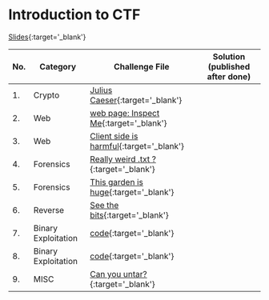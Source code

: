 # Introduction to CTF
[Slides](https://docs.google.com/presentation/d/1Pnop_uDSnqEIYj3aIDD3jRh30FKb_YMVdn8RU7noXHg/edit?usp=sharing){:target='_blank'}

| No.| Category | Challenge File | Solution (published after done) |
|--- |----------|----------------|-------------------------------- |
| 1. | Crypto   | [Julius Caeser](https://raw.githubusercontent.com/codingClub-iitjammu/ctf/master/crypto/challenge_1.txt){:target='_blank'}     |  |
| 2. | Web | [web page: Inspect Me](https://codingclub-iitjammu.github.io/web_c1/){:target='_blank'} | |
| 3. | Web | [Client side is harmful](https://codingclub-iitjammu.github.io/web_c2/){:target='_blank'} | |
| 4. | Forensics | [Really weird .txt ?](https://github.com/codingClub-iitjammu/ctf/raw/master/forensics/file_0/solveMe.txt){:target='_blank'} | |
| 5. | Forensics | [This garden is huge](https://github.com/codingClub-iitjammu/ctf/raw/master/forensics/image_0/garden.jpg){:target='_blank'} | |
| 6. | Reverse | [See the bits](https://github.com/codingClub-iitjammu/ctf/raw/master/re/seeTheBits){:target='_blank'} | |
| 7. | Binary Exploitation | [code](https://raw.githubusercontent.com/codingClub-iitjammu/ctf/master/pwn/buffer_0/buffer_0.c){:target='_blank'} | |
| 8. | Binary Exploitation | [code](https://raw.githubusercontent.com/codingClub-iitjammu/ctf/master/pwn/buffer_1/buffer_1.c){:target='_blank'} | |
| 9. | MISC | [Can you untar?](https://github.com/codingClub-iitjammu/ctf/raw/master/misc/1000_courtesy_%20PicoCTF%20.tar){:target='_blank'} | | 
